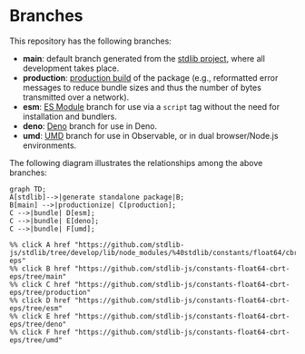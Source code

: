 <!--

@license Apache-2.0

Copyright (c) 2022 The Stdlib Authors.

Licensed under the Apache License, Version 2.0 (the "License");
you may not use this file except in compliance with the License.
You may obtain a copy of the License at

    http://www.apache.org/licenses/LICENSE-2.0

Unless required by applicable law or agreed to in writing, software
distributed under the License is distributed on an "AS IS" BASIS,
WITHOUT WARRANTIES OR CONDITIONS OF ANY KIND, either express or implied.
See the License for the specific language governing permissions and
limitations under the License.

-->

# Branches

This repository has the following branches:

-   **main**: default branch generated from the [stdlib project][stdlib-url], where all development takes place.
-   **production**: [production build][production-url] of the package (e.g., reformatted error messages to reduce bundle sizes and thus the number of bytes transmitted over a network).
-   **esm**: [ES Module][esm-url] branch for use via a `script` tag without the need for installation and bundlers.
-   **deno**: [Deno][deno-url] branch for use in Deno.
-   **umd**: [UMD][umd-url] branch for use in Observable, or in dual browser/Node.js environments.

The following diagram illustrates the relationships among the above branches:

```mermaid
graph TD;
A[stdlib]-->|generate standalone package|B;
B[main] -->|productionize| C[production];
C -->|bundle| D[esm];
C -->|bundle| E[deno];
C -->|bundle| F[umd];

%% click A href "https://github.com/stdlib-js/stdlib/tree/develop/lib/node_modules/%40stdlib/constants/float64/cbrt-eps"
%% click B href "https://github.com/stdlib-js/constants-float64-cbrt-eps/tree/main"
%% click C href "https://github.com/stdlib-js/constants-float64-cbrt-eps/tree/production"
%% click D href "https://github.com/stdlib-js/constants-float64-cbrt-eps/tree/esm"
%% click E href "https://github.com/stdlib-js/constants-float64-cbrt-eps/tree/deno"
%% click F href "https://github.com/stdlib-js/constants-float64-cbrt-eps/tree/umd"
```

[stdlib-url]: https://github.com/stdlib-js/stdlib/tree/develop/lib/node_modules/%40stdlib/constants/float64/cbrt-eps
[production-url]: https://github.com/stdlib-js/constants-float64-cbrt-eps/tree/production
[deno-url]: https://github.com/stdlib-js/constants-float64-cbrt-eps/tree/deno
[umd-url]: https://github.com/stdlib-js/constants-float64-cbrt-eps/tree/umd
[esm-url]: https://github.com/stdlib-js/constants-float64-cbrt-eps/tree/esm
